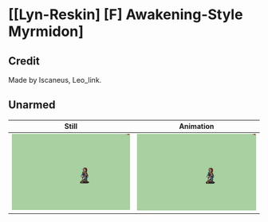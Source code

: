 # [\[Lyn-Reskin\] \[F\] Awakening-Style Myrmidon]

## Credit

Made by Iscaneus, Leo_link.
	
## Unarmed

| Still | Animation |
| :---: | :-------: |
| ![Unarmed still](./Unarmed_000.png) | ![Unarmed animation](./Unarmed.gif) |
